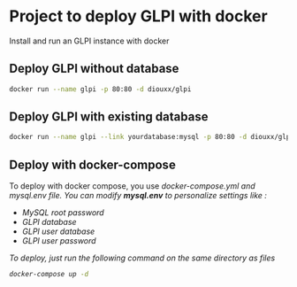 # Project to deploy GLPI with docker

Install and run an GLPI instance with docker

## Deploy GLPI without database
```sh
docker run --name glpi -p 80:80 -d diouxx/glpi
```

## Deploy GLPI with existing database
```sh
docker run --name glpi --link yourdatabase:mysql -p 80:80 -d diouxx/glpi
```

## Deploy with docker-compose

To deploy with docker compose, you use <em>docker-compose.yml<em> and <em>mysql.env<em> file.
You can modify <em>**mysql.env**<em> to personalize settings like :

* MySQL root password
* GLPI database
* GLPI user database
* GLPI user password

To deploy, just run the following command on the same directory as files

```sh
docker-compose up -d
```


